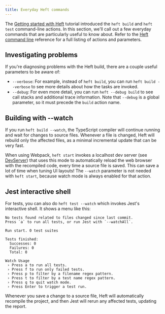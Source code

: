 ```yaml
---
title: Everyday Heft commands
---
```


The [Getting started with Heft](../tutorials/getting_started.md) tutorial introduced the `heft build` and `heft test` command-line actions. In this section, we'll call out a few everyday commands that are particularly useful to know about. Refer to the [Heft command line](../intro/cli.md) reference for a full listing of actions and parameters.

## Investigating problems

If you're diagnosing problems with the Heft build, there are a couple useful parameters to be aware of:

- `--verbose`: For example, instead of `heft build`, you can run `heft build --verbose` to see more details about how the tasks are invoked.
- `--debug`: For even more detail, you can run `heft --debug build` to see call stacks and additional trace information. Note that `--debug` is a global parameter, so it must precede the `build` action name.

## Building with -<!---->-watch

If you run `heft build --watch`, the TypeScript compiler will continue running and wait for changes to source files. Whenever a file is changed, Heft will rebuild only the affected files, as a minimal incremental update that can be very fast.

When using Webpack, `heft start` invokes a localhost dev server (see [DevServer](https://webpack.js.org/configuration/dev-server/)) that uses this mode to automatically reload the web browser with the recompiled code, every time a source file is saved. This can save a lot of time when tuning UI layouts! The `--watch` parameter is not needed with `heft start`, because watch mode is always enabled for that action.

## Jest interactive shell

For tests, you can also do `heft test --watch` which invokes Jest's interactive shell. It shows a menu like this:

```
No tests found related to files changed since last commit.
Press `a` to run all tests, or run Jest with `--watchAll`.

Run start. 0 test suites

Tests finished:
  Successes: 0
  Failures: 0
  Total: 0

Watch Usage
 › Press a to run all tests.
 › Press f to run only failed tests.
 › Press p to filter by a filename regex pattern.
 › Press t to filter by a test name regex pattern.
 › Press q to quit watch mode.
 › Press Enter to trigger a test run.
```

Whenever you save a change to a source file, Heft will automatically recompile the project, and then Jest will rerun any affected tests, updating the report.
